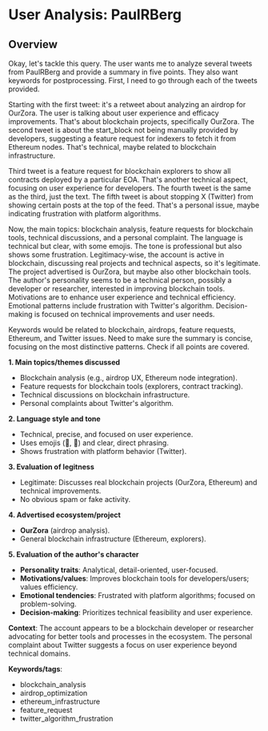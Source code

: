 # User Analysis: PaulRBerg

## Overview

<think>
Okay, let's tackle this query. The user wants me to analyze several tweets from PaulRBerg and provide a summary in five points. They also want keywords for postprocessing. First, I need to go through each of the tweets provided.

Starting with the first tweet: it's a retweet about analyzing an airdrop for OurZora. The user is talking about user experience and efficacy improvements. That's about blockchain projects, specifically OurZora. The second tweet is about the start_block not being manually provided by developers, suggesting a feature request for indexers to fetch it from Ethereum nodes. That's technical, maybe related to blockchain infrastructure.

Third tweet is a feature request for blockchain explorers to show all contracts deployed by a particular EOA. That's another technical aspect, focusing on user experience for developers. The fourth tweet is the same as the third, just the text. The fifth tweet is about stopping X (Twitter) from showing certain posts at the top of the feed. That's a personal issue, maybe indicating frustration with platform algorithms.

Now, the main topics: blockchain analysis, feature requests for blockchain tools, technical discussions, and a personal complaint. The language is technical but clear, with some emojis. The tone is professional but also shows some frustration. Legitimacy-wise, the account is active in blockchain, discussing real projects and technical aspects, so it's legitimate. The project advertised is OurZora, but maybe also other blockchain tools. The author's personality seems to be a technical person, possibly a developer or researcher, interested in improving blockchain tools. Motivations are to enhance user experience and technical efficiency. Emotional patterns include frustration with Twitter's algorithm. Decision-making is focused on technical improvements and user needs.

Keywords would be related to blockchain, airdrops, feature requests, Ethereum, and Twitter issues. Need to make sure the summary is concise, focusing on the most distinctive patterns. Check if all points are covered.
</think>

**1. Main topics/themes discussed**  
- Blockchain analysis (e.g., airdrop UX, Ethereum node integration).  
- Feature requests for blockchain tools (explorers, contract tracking).  
- Technical discussions on blockchain infrastructure.  
- Personal complaints about Twitter's algorithm.  

**2. Language style and tone**  
- Technical, precise, and focused on user experience.  
- Uses emojis (🙏, 🙏) and clear, direct phrasing.  
- Shows frustration with platform behavior (Twitter).  

**3. Evaluation of legitness**  
- Legitimate: Discusses real blockchain projects (OurZora, Ethereum) and technical improvements.  
- No obvious spam or fake activity.  

**4. Advertised ecosystem/project**  
- **OurZora** (airdrop analysis).  
- General blockchain infrastructure (Ethereum, explorers).  

**5. Evaluation of the author's character**  
- **Personality traits**: Analytical, detail-oriented, user-focused.  
- **Motivations/values**: Improves blockchain tools for developers/users; values efficiency.  
- **Emotional tendencies**: Frustrated with platform algorithms; focused on problem-solving.  
- **Decision-making**: Prioritizes technical feasibility and user experience.  

**Context**: The account appears to be a blockchain developer or researcher advocating for better tools and processes in the ecosystem. The personal complaint about Twitter suggests a focus on user experience beyond technical domains.  

**Keywords/tags**:  
- blockchain_analysis  
- airdrop_optimization  
- ethereum_infrastructure  
- feature_request  
- twitter_algorithm_frustration
